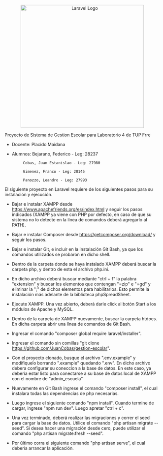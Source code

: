 <p align="center"><a href="https://laravel.com" target="_blank"><img src="https://raw.githubusercontent.com/laravel/art/master/logo-lockup/5%20SVG/2%20CMYK/1%20Full%20Color/laravel-logolockup-cmyk-red.svg" width="400" alt="Laravel Logo"></a></p>


Proyecto de Sistema de Gestion Escolar para Laboratorio 4 de TUP Frre

- Docente: Placido Maidana
- Alumnos: Bejarano, Federico - Leg: 28237

           Cobas, Juan Estanislao - Leg: 27980

           Gimenez, Franco - Leg: 28145

           Panozzo, Leandro - Leg: 27993




El siguiente proyecto en Laravel requiere de los siguientes pasos para su instalación y ejecución. 

- Bajar e instalar XAMPP desde https://www.apachefriends.org/es/index.html y seguir los pasos indicados (XAMPP ya viene con PHP por defecto, en caso de que su sistema no lo detecte en la línea de comandos deberá agregarlo al PATH).

- Bajar e instalar Composer desde https://getcomposer.org/download/ y seguir los pasos.

- Bajar e instalar Git, e incluir en la instalación Git Bash, ya que los comandos utilizados se probaron en dicho shell.

- Dentro de la carpeta donde se haya instalado XAMPP deberá buscar la carpeta php, y dentro de esta el archivo php.ini. 

- En dicho archivo deberá buscar mediante "ctrl + f" la palabra "extension" y buscar los elementos que contengan "=zip" e "=gd" y eliminar la ";" de dichos elementos para habilitarlos. Esto permite la instalación más adelante de la biblioteca phpSpreadSheet.

- Ejecute XAMPP. Una vez abierto, deberá darle click al botón Start a los módulos de Apache y MySQL.

- Dentro de la carpeta de XAMPP nuevamente, buscar la carpeta htdocs. En dicha carpeta abrir una línea de comandos de Git Bash.

- Ingresar el comando "composer global require laravel/installer".

- Ingresar el comando sin comillas "git clone https://github.com/JuanCobas/gestion-escolar".

- Con el proyecto clonado, busque el archivo ".env.example" y modifiquelo borrando ".example" quedando ".env". En dicho archivo debera configurar su coneccion a la base de datos. En este caso, ya debería estar listo para conectarse a su base de datos local de XAMPP con el nombre de "admin_escuela"

- Nuevamente en Git Bash ingrese el comando "composer install", el cual instalara todas las dependencias de php necesarias.

- Luego ingrese el siguiente comando "npm install". Cuando termine de cargar, ingrese "npm run dev". Luego apretar "ctrl + c".

- Una vez terminado, deberá realizar las migraciones y correr el seed para cargar la base de datos. Utilice el comando "php artisan migrate --seed". Si desea hacer una migración desde cero, puede utilizar el comando "php artisan migrate:fresh --seed".

- Por último corra el siguiente comando "php artisan serve", el cual debería arrancar la aplicación.
 
